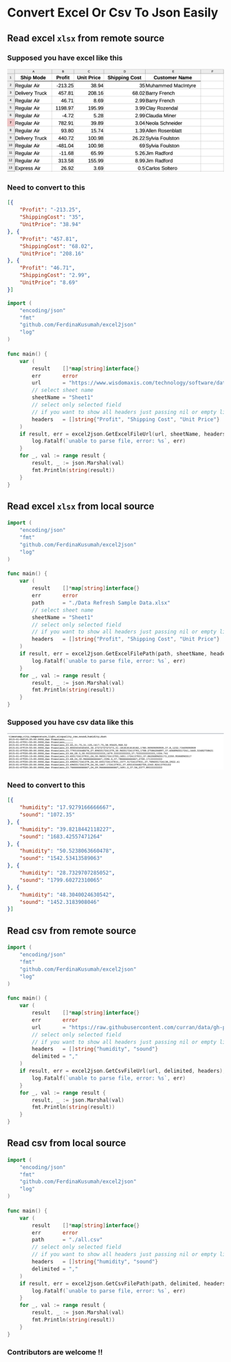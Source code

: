 # Convert Excel Or Csv To Json Easily

## Read excel `xlsx` from remote source

### Supposed you have excel like this
![Excel Image](https://raw.githubusercontent.com/FerdinaKusumah/excel2json/master/image/excel_image.png)

### Need to convert to this
```json
[{
    "Profit": "-213.25",
    "ShippingCost": "35",
    "UnitPrice": "38.94"
}, {
    "Profit": "457.81",
    "ShippingCost": "68.02",
    "UnitPrice": "208.16"
}, {
    "Profit": "46.71",
    "ShippingCost": "2.99",
    "UnitPrice": "8.69"
}]
```

```go
import (
    "encoding/json"
	"fmt"
	"github.com/FerdinaKusumah/excel2json"
	"log"
)

func main() {
	var (
		result    []*map[string]interface{}
		err       error
		url       = "https://www.wisdomaxis.com/technology/software/data/for-reports/Data%20Refresh%20Sample%20Data.xlsx"
        // select sheet name
		sheetName = "Sheet1"
        // select only selected field
        // if you want to show all headers just passing nil or empty list
		headers   = []string{"Profit", "Shipping Cost", "Unit Price"}
	)
	if result, err = excel2json.GetExcelFileUrl(url, sheetName, headers); err != nil {
		log.Fatalf(`unable to parse file, error: %s`, err)
	}
	for _, val := range result {
		result, _ := json.Marshal(val)
		fmt.Println(string(result))
	}
}
```

## Read excel `xlsx` from local source
```go
import (
    "encoding/json"
	"fmt"
	"github.com/FerdinaKusumah/excel2json"
	"log"
)

func main() {
	var (
		result    []*map[string]interface{}
		err       error
		path      = "./Data Refresh Sample Data.xlsx"
		// select sheet name
		sheetName = "Sheet1"
        // select only selected field
        // if you want to show all headers just passing nil or empty list
		headers   = []string{"Profit", "Shipping Cost", "Unit Price"}
	)
	if result, err = excel2json.GetExcelFilePath(path, sheetName, headers); err != nil {
		log.Fatalf(`unable to parse file, error: %s`, err)
	}
	for _, val := range result {
		result, _ := json.Marshal(val)
		fmt.Println(string(result))
	}
}
```

### Supposed you have csv data like this
![Csv Image](https://raw.githubusercontent.com/FerdinaKusumah/excel2json/master/image/csv_image.png)

### Need to convert to this
```json
[{
    "humidity": "17.9279166666667",
    "sound": "1072.35"
}, {
    "humidity": "39.8218442118227",
    "sound": "1683.42557471264"
}, {
    "humidity": "50.5238063660478",
    "sound": "1542.53413589063"
}, {
    "humidity": "28.7329707285052",
    "sound": "1799.60272310065"
}, {
    "humidity": "48.3040024630542",
    "sound": "1452.3183908046"
}]
```

## Read csv from remote source
```go
import (
    "encoding/json"
	"fmt"
	"github.com/FerdinaKusumah/excel2json"
	"log"
)

func main() {
	var (
		result    []*map[string]interface{}
		err       error
		url       = "https://raw.githubusercontent.com/curran/data/gh-pages/senseYourCity/all.csv"
		// select only selected field
        // if you want to show all headers just passing nil or empty list
        headers   = []string{"humidity", "sound"}
		delimited = ","
	)
	if result, err = excel2json.GetCsvFileUrl(url, delimited, headers); err != nil {
		log.Fatalf(`unable to parse file, error: %s`, err)
	}
	for _, val := range result {
		result, _ := json.Marshal(val)
		fmt.Println(string(result))
	}
}
```

## Read csv from local source
```go
import (
    "encoding/json"
	"fmt"
	"github.com/FerdinaKusumah/excel2json"
	"log"
)

func main() {
	var (
		result    []*map[string]interface{}
		err       error
		path      = "./all.csv"
		// select only selected field
        // if you want to show all headers just passing nil or empty list
        headers   = []string{"humidity", "sound"}
		delimited = ","
	)
	if result, err = excel2json.GetCsvFilePath(path, delimited, headers); err != nil {
		log.Fatalf(`unable to parse file, error: %s`, err)
	}
	for _, val := range result {
		result, _ := json.Marshal(val)
		fmt.Println(string(result))
	}
}
```

### Contributors are welcome !!